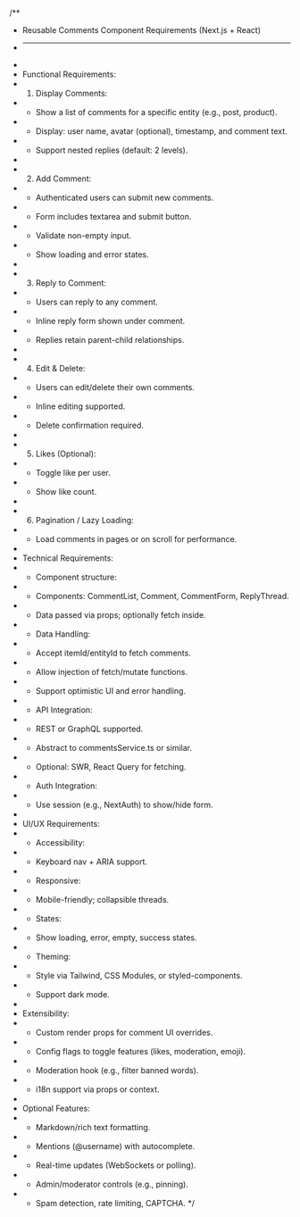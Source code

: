 /\*\*

- Reusable Comments Component Requirements (Next.js + React)
- ***
-
- Functional Requirements:
- 1.  Display Comments:
- - Show a list of comments for a specific entity (e.g., post, product).
- - Display: user name, avatar (optional), timestamp, and comment text.
- - Support nested replies (default: 2 levels).
-
- 2.  Add Comment:
- - Authenticated users can submit new comments.
- - Form includes textarea and submit button.
- - Validate non-empty input.
- - Show loading and error states.
-
- 3.  Reply to Comment:
- - Users can reply to any comment.
- - Inline reply form shown under comment.
- - Replies retain parent-child relationships.
-
- 4.  Edit & Delete:
- - Users can edit/delete their own comments.
- - Inline editing supported.
- - Delete confirmation required.
-
- 5.  Likes (Optional):
- - Toggle like per user.
- - Show like count.
-
- 6.  Pagination / Lazy Loading:
- - Load comments in pages or on scroll for performance.
-
- Technical Requirements:
- - Component structure:
- - Components: CommentList, Comment, CommentForm, ReplyThread.
- - Data passed via props; optionally fetch inside.
- - Data Handling:
- - Accept itemId/entityId to fetch comments.
- - Allow injection of fetch/mutate functions.
- - Support optimistic UI and error handling.
- - API Integration:
- - REST or GraphQL supported.
- - Abstract to commentsService.ts or similar.
- - Optional: SWR, React Query for fetching.
- - Auth Integration:
- - Use session (e.g., NextAuth) to show/hide form.
-
- UI/UX Requirements:
- - Accessibility:
- - Keyboard nav + ARIA support.
- - Responsive:
- - Mobile-friendly; collapsible threads.
- - States:
- - Show loading, error, empty, success states.
- - Theming:
- - Style via Tailwind, CSS Modules, or styled-components.
- - Support dark mode.
-
- Extensibility:
- - Custom render props for comment UI overrides.
- - Config flags to toggle features (likes, moderation, emoji).
- - Moderation hook (e.g., filter banned words).
- - i18n support via props or context.
-
- Optional Features:
- - Markdown/rich text formatting.
- - Mentions (@username) with autocomplete.
- - Real-time updates (WebSockets or polling).
- - Admin/moderator controls (e.g., pinning).
- - Spam detection, rate limiting, CAPTCHA.
    \*/
